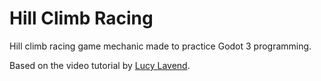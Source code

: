 # Hill Climb Racing

Hill climb racing game mechanic made to practice Godot 3 programming.

Based on the video tutorial by [Lucy Lavend](https://www.youtube.com/watch?v=nPX9MrnvNLo).

